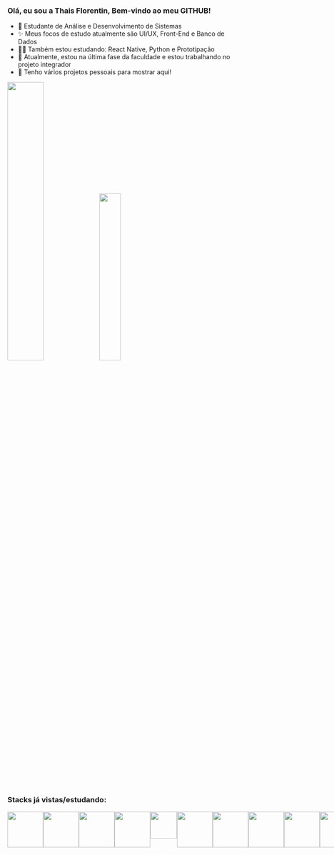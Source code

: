 ### Olá, eu sou a Thais Florentin, Bem-vindo ao meu GITHUB!

<ul>
  <li> 📝 Estudante de Análise e Desenvolvimento de Sistemas</li>
  <li> ✨ Meus focos de estudo atualmente são UI/UX, Front-End e Banco de Dados</li>
  <li> 👩‍💻 Também estou estudando: React Native, Python e Prototipação</li>
  <li> 🎉 Atualmente, estou na última fase da faculdade e estou trabalhando no projeto integrador</li>
  <li> 🤝 Tenho vários projetos pessoais para mostrar aqui!</li>
</ul>

<div>
  <img width="40%" src="https://github-readme-stats.vercel.app/api?username=LennyBla&show_icons=true&theme=material-palenight"/>
  <img width="31%" src="https://github-readme-stats.vercel.app/api/top-langs/?username=LennyBla&layout=compact&langs_count=168&theme=material-palenight"/>
</div>

#

### Stacks já vistas/estudando:
<div style="display: flex; justify-content: space-between;">
  <img height="80em" src="https://cdn.jsdelivr.net/gh/devicons/devicon/icons/java/java-original-wordmark.svg" />
  <img height="80em" src="https://cdn.jsdelivr.net/gh/devicons/devicon/icons/javascript/javascript-original.svg" />
  <img height="80em" src="https://cdn.jsdelivr.net/gh/devicons/devicon/icons/html5/html5-original-wordmark.svg" />
  <img height="80em" src="https://cdn.jsdelivr.net/gh/devicons/devicon/icons/mysql/mysql-original.svg" />
  <img height="60em" src="https://cdn.jsdelivr.net/gh/devicons/devicon/icons/c/c-plain.svg" />
  <img height="80em" src="https://cdn.jsdelivr.net/gh/devicons/devicon/icons/flask/flask-original.svg" />
  <img height="80em" src="https://cdn.jsdelivr.net/gh/devicons/devicon/icons/python/python-plain.svg" />
  <img height="80em" src="https://cdn.jsdelivr.net/gh/devicons/devicon/icons/mongodb/mongodb-plain-wordmark.svg" />
  <img height="80em" src="https://cdn.jsdelivr.net/gh/devicons/devicon/icons/react/react-original.svg" />
  <img height="80em" src="https://cdn.jsdelivr.net/gh/devicons/devicon/icons/react/react-original-wordmark.svg" />
  <img height="80em" src="https://cdn.jsdelivr.net/gh/devicons/devicon/icons/firebase/firebase-plain.svg" />
</div>

#  
